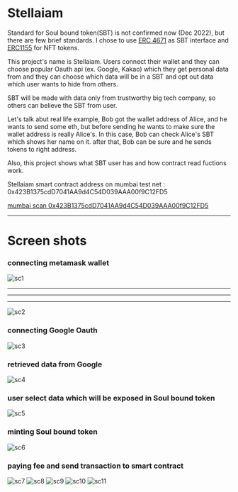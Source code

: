 # Stellaiam 

Standard for Soul bound token(SBT) is not confirmed now (Dec 2022), but there are few brief standards. 
I chose to use [ERC 4671](https://eips.ethereum.org/EIPS/eip-4671) as SBT interface and [ERC1155](https://eips.ethereum.org/EIPS/eip-1155) for NFT tokens.

This project's name is Stellaiam. Users connect their wallet and they can choose popular Oauth api (ex. Google, Kakao) which they get personal data from and they can choose which data will be in a SBT and opt out data which user wants to hide from others.

SBT will be made with data only from trustworthy big tech company, so others can believe the SBT from user. 


Let's talk abut real life example, Bob got the wallet address of Alice, and he wants to send some eth, but before sending he wants to make sure the wallet address is really Alice's. In this case, Bob can check Alice's SBT which shows her name on it. after that, Bob can be sure and he sends tokens to right address. 

Also, this project shows what SBT user has and how contract read fuctions work.

Stellaiam smart contract address on mumbai test net : 0x423B1375cdD7041AA9d4C54D039AAA00f9C12FD5

[mumbai scan 0x423B1375cdD7041AA9d4C54D039AAA00f9C12FD5](https://mumbai.polygonscan.com/address/0x423b1375cdd7041aa9d4c54d039aaa00f9c12fd5)
***
# Screen shots
### connecting metamask wallet
![sc1](http://jacob-yo.net/wp-content/uploads/2023/01/sc1.png)

---
---
---
![sc2](http://jacob-yo.net/wp-content/uploads/2023/01/sc2.png)
### connecting Google Oauth

![sc3](http://jacob-yo.net/wp-content/uploads/2023/01/sc3.png)
### retrieved data from Google

![sc4](http://jacob-yo.net/wp-content/uploads/2023/01/sc4.png)
### user select data which will be exposed in Soul bound token

![sc5](http://jacob-yo.net/wp-content/uploads/2023/01/sc5.png)
### minting Soul bound token

![sc6](http://jacob-yo.net/wp-content/uploads/2023/01/sc6.png)
### paying fee and send transaction to smart contract

![sc7](http://jacob-yo.net/wp-content/uploads/2023/01/sc7.png)
![sc8](http://jacob-yo.net/wp-content/uploads/2023/01/sc8.png)
![sc9](http://jacob-yo.net/wp-content/uploads/2023/01/sc9.png)
![sc10](http://jacob-yo.net/wp-content/uploads/2023/01/sc10.png)
![sc11](http://jacob-yo.net/wp-content/uploads/2023/01/sc11.png)


